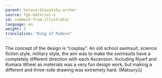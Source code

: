 ```yaml
---
parent: helena-blavatsky-archer
source: fgo-material-v
id: comment-from-illustrator
language: en
weight: 5
translation: "King of Padoru"
---
```


The concept of the design is “cosplay”. An old school swimsuit, science fiction style, military style, the aim was to make the swimsuits have a completely different direction with each Ascension. Including Nyarf and Kumara Wheel as materials was a very fun design work, but making a different and three-side drawing was extremely hard. (Matsuryū)

